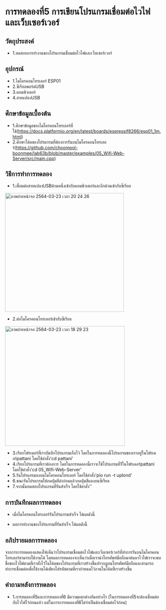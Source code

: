 # การทดลองที่5 การเขียนโปรแกรมเชื่อมต่อไวไฟและเว็บเซอร์เวอร์

## วัตถุประสงค์
* 1.ทดสอบการทำงานของโปรแกรมเชื่อมต่อไวไฟและเว็บเซอร์เวอร์

## อุปกรณ์
* 1.ไมโครคอนโทรเลอร์ ESP01
* 2.ซีเรียลพอร์ตUSB
* 3.คอมพิวเตอร์
* 4.สายแปลงUSB

## ศึกษาข้อมูลเบื้องต้น
* 1.ศึกษาข้อมูลของไมโครคอนโทรเลอร์ที่ใช้(https://docs.platformio.org/en/latest/boards/espressif8266/esp01_1m.html)
* 2.ศึกษาโค้ดของโปรแกรมที่ต้องการรันบนไมโครคอนโทรเลอร์(https://github.com/choompol-boonmee/lab63b/blob/master/examples/05_Wifi-Web-Server/src/main.cpp)

## วิธีการทำการทดลอง
* 1.เชื่อมต่อสายแปลงUSBด้านหนึ่งเข้ากับคอมพิวเตอร์และอีกด้านเข้ากับซีเรียล
<img width="383" alt="ภาพถ่ายหน้าจอ 2564-03-23 เวลา 20 24 26" src="https://user-images.githubusercontent.com/80879658/112158529-d5dcfc80-8c1a-11eb-97c4-de74f8a6fb21.png">

* 2.ต่อไมโครคอนโทรเลอร์เข้ากับซีเรียล
<img width="386" alt="ภาพถ่ายหน้าจอ 2564-03-23 เวลา 18 29 23" src="https://user-images.githubusercontent.com/80879658/112158552-db3a4700-8c1a-11eb-9102-8863ba174bd7.png">

* 3.เรียกโฟรเดอร์ที่เราบันทึกโปรแกรมเก็บไว้ โดยในการทดลองนี้โปรแกรมของเราอยู่ในโฟรเดอร์pattani โดยใช้คำสั่ง'cd pattani'
* 4.เรียกโปรแกรมที่เราต้องการ โดยในการทดลองนี้เราจะใช้โปรแกรมที่1ในโฟรเดอร์pattani โดยใช้คำสั่ง'cd 05_Wifi-Web-Server'
* 5.รันโปรแกรมลงบนไมโครคอนโทรเลอร์ โดยใช้คำสั่ง'pio run -t uplond'
* 6.ขณะรันโปรแกรมให้กดปุ่มสีดำก่อนแล้วกดปุ่มสีแดงบนซีเรียล
* 7.จากนั้นทดสอบโปรแกรมที่รันสำเร็จ โดยใช้คำสั่ง''

## การบันทึกผลการทดลอง
* เมื่อไมโครคอนโทรเลอร์รันโปรแกรมสำเร็จ ได้ผลดังนี้

* ผลการทำงานของโปรแกรมที่รันสำเร็จ ได้ผลดังนี้


## อภิปรายผลการทดลอง
จากการการทดลองแสดงให้เห็นว่าโปรแกรมเชื่อมต่อไวไฟและเว็บเซอร์เวอร์ที่ทำการรันบนไมโครคอนโทรเลอร์สามารถใช้งานได้ โดยผลการทดลองจะเห็นว่าเมื่อเรานำโทรศัพท์มือถือมาค้นหาไวไฟเราจะพบชื่อของไวไฟตามที่เราตั้งไว้ในโค้ดของโปรแกรมที่เราสร้างขึ้นปรากฎบนโทรศัพท์มือถือและสามารถทำการเชื่อมต่อเพื่อใช้งานได้เพียงใส่รหัสตามที่เรากำหนดไว้ภานในโค้ดที่เราสร้างขึ้น


## คำถามหลังการทดลอง
* 1.การทดลองที่5และการทดลองที่6 มีความแตกต่างกันอย่างไร (ในการทดลองที่5จะต้องเชื่อมต่อกับไวไฟไว้ก่อนแล้ว แต่ในการการทดลองที่6ไม่จำเป็นต้องเชื่อมต่อไว้ก่อน)


